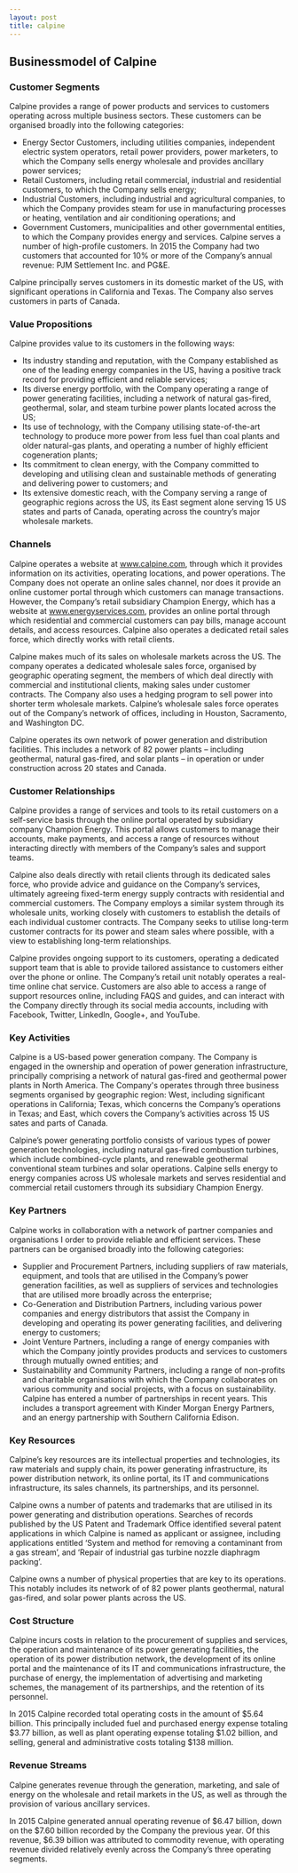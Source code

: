 ```yaml
---
layout: post
title: calpine
---
```


Businessmodel of Calpine
-------------------------

### Customer Segments

Calpine provides a range of power products and services to customers operating across multiple business sectors. These customers can be organised broadly into the following categories:

 * Energy Sector Customers, including utilities companies, independent electric system operators, retail power providers, power marketers, to which the Company sells energy wholesale and provides ancillary power services;
* Retail Customers, including retail commercial, industrial and residential customers, to which the Company sells energy;
* Industrial Customers, including industrial and agricultural companies, to which the Company provides steam for use in manufacturing processes or heating, ventilation and air conditioning operations; and
* Government Customers, municipalities and other governmental entities, to which the Company provides energy and services.
 Calpine serves a number of high-profile customers. In 2015 the Company had two customers that accounted for 10% or more of the Company’s annual revenue: PJM Settlement Inc. and PG&E.

Calpine principally serves customers in its domestic market of the US, with significant operations in California and Texas. The Company also serves customers in parts of Canada.

### Value Propositions

Calpine provides value to its customers in the following ways:

 * Its industry standing and reputation, with the Company established as one of the leading energy companies in the US, having a positive track record for providing efficient and reliable services;
* Its diverse energy portfolio, with the Company operating a range of power generating facilities, including a network of natural gas-fired, geothermal, solar, and steam turbine power plants located across the US;
* Its use of technology, with the Company utilising state-of-the-art technology to produce more power from less fuel than coal plants and older natural-gas plants, and operating a number of highly efficient cogeneration plants;
* Its commitment to clean energy, with the Company committed to developing and utilising clean and sustainable methods of generating and delivering power to customers; and
* Its extensive domestic reach, with the Company serving a range of geographic regions across the US, its East segment alone serving 15 US states and parts of Canada, operating across the country’s major wholesale markets.
 ### Channels

Calpine operates a website at www.calpine.com, through which it provides information on its activities, operating locations, and power operations. The Company does not operate an online sales channel, nor does it provide an online customer portal through which customers can manage transactions. However, the Company’s retail subsidiary Champion Energy, which has a website at www.energyservices.com, provides an online portal through which residential and commercial customers can pay bills, manage account details, and access resources. Calpine also operates a dedicated retail sales force, which directly works with retail clients.

Calpine makes much of its sales on wholesale markets across the US. The company operates a dedicated wholesale sales force, organised by geographic operating segment, the members of which deal directly with commercial and institutional clients, making sales under customer contracts. The Company also uses a hedging program to sell power into shorter term wholesale markets. Calpine’s wholesale sales force operates out of the Company’s network of offices, including in Houston, Sacramento, and Washington DC.

Calpine operates its own network of power generation and distribution facilities. This includes a network of 82 power plants – including geothermal, natural gas-fired, and solar plants – in operation or under construction across 20 states and Canada.

### Customer Relationships

Calpine provides a range of services and tools to its retail customers on a self-service basis through the online portal operated by subsidiary company Champion Energy. This portal allows customers to manage their accounts, make payments, and access a range of resources without interacting directly with members of the Company’s sales and support teams.

Calpine also deals directly with retail clients through its dedicated sales force, who provide advice and guidance on the Company’s services, ultimately agreeing fixed-term energy supply contracts with residential and commercial customers. The Company employs a similar system through its wholesale units, working closely with customers to establish the details of each individual customer contracts. The Company seeks to utilise long-term customer contracts for its power and steam sales where possible, with a view to establishing long-term relationships.

Calpine provides ongoing support to its customers, operating a dedicated support team that is able to provide tailored assistance to customers either over the phone or online. The Company’s retail unit notably operates a real-time online chat service. Customers are also able to access a range of support resources online, including FAQS and guides, and can interact with the Company directly through its social media accounts, including with Facebook, Twitter, LinkedIn, Google+, and YouTube.

### Key Activities

Calpine is a US-based power generation company. The Company is engaged in the ownership and operation of power generation infrastructure, principally comprising a network of natural gas-fired and geothermal power plants in North America. The Company's operates through three business segments organised by geographic region: West, including significant operations in California; Texas, which concerns the Company’s operations in Texas; and East, which covers the Company’s activities across 15 US sates and parts of Canada.

Calpine’s power generating portfolio consists of various types of power generation technologies, including natural gas-fired combustion turbines, which include combined-cycle plants, and renewable geothermal conventional steam turbines and solar operations. Calpine sells energy to energy companies across US wholesale markets and serves residential and commercial retail customers through its subsidiary Champion Energy.

### Key Partners

Calpine works in collaboration with a network of partner companies and organisations I order to provide reliable and efficient services. These partners can be organised broadly into the following categories:

 * Supplier and Procurement Partners, including suppliers of raw materials, equipment, and tools that are utilised in the Company’s power generation facilities, as well as suppliers of services and technologies that are utilised more broadly across the enterprise;
* Co-Generation and Distribution Partners, including various power companies and energy distributors that assist the Company in developing and operating its power generating facilities, and delivering energy to customers;
* Joint Venture Partners, including a range of energy companies with which the Company jointly provides products and services to customers through mutually owned entities; and
* Sustainability and Community Partners, including a range of non-profits and charitable organisations with which the Company collaborates on various community and social projects, with a focus on sustainability.
 Calpine has entered a number of partnerships in recent years. This includes a transport agreement with Kinder Morgan Energy Partners, and an energy partnership with Southern California Edison.

### Key Resources

Calpine’s key resources are its intellectual properties and technologies, its raw materials and supply chain, its power generating infrastructure, its power distribution network, its online portal, its IT and communications infrastructure, its sales channels, its partnerships, and its personnel.

Calpine owns a number of patents and trademarks that are utilised in its power generating and distribution operations. Searches of records published by the US Patent and Trademark Office identified several patent applications in which Calpine is named as applicant or assignee, including applications entitled ‘System and method for removing a contaminant from a gas stream’, and ‘Repair of industrial gas turbine nozzle diaphragm packing’.

Calpine owns a number of physical properties that are key to its operations. This notably includes its network of of 82 power plants geothermal, natural gas-fired, and solar power plants across the US.

### Cost Structure

Calpine incurs costs in relation to the procurement of supplies and services, the operation and maintenance of its power generating facilities, the operation of its power distribution network, the development of its online portal and the maintenance of its IT and communications infrastructure, the purchase of energy, the implementation of advertising and marketing schemes, the management of its partnerships, and the retention of its personnel.

In 2015 Calpine recorded total operating costs in the amount of $5.64 billion. This principally included fuel and purchased energy expense totaling $3.77 billion, as well as plant operating expense totaling $1.02 billion, and selling, general and administrative costs totaling $138 million.

### Revenue Streams

Calpine generates revenue through the generation, marketing, and sale of energy on the wholesale and retail markets in the US, as well as through the provision of various ancillary services.

In 2015 Calpine generated annual operating revenue of $6.47 billion, down on the $7.60 billion recorded by the Company the previous year. Of this revenue, $6.39 billion was attributed to commodity revenue, with operating revenue divided relatively evenly across the Company’s three operating segments.
